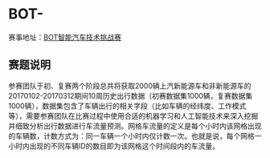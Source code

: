 # BOT-
赛事地址：[BOT智能汽车技术挑战赛](http://www.datadreams.org/#/raceDetail/raceSummary?raceid=120)

## 赛题说明
参赛团队于初、复赛两个阶段总共将获取2000辆上汽新能源车和非新能源车的20170102-20170312期间10周历史出行数据（初赛数据集1000辆，复赛数据集1000辆），数据集包含了车辆出行的相关字段（比如车辆的经纬度、工作模式等），需要参赛团队在比赛过程中使用合适的机器学习和人工智能技术来深入挖掘并细致分析出行数据进行车流量预测。网格车流量的定义是每个小时内该网格出现的车辆数，计数方式为：同一车辆一个小时内仅计数一次。也就是说，每个网格一小时内出现的不同车辆ID的数目即为该网格这个时间段内的车流量。
